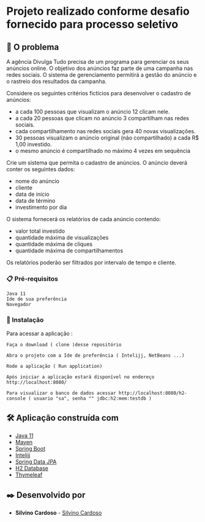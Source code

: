 # Projeto realizado conforme desafio fornecido para processo seletivo  


## 🚀 O problema

A agência Divulga Tudo precisa de um programa para gerenciar os seus anúncios online. O objetivo dos anúncios faz parte de uma campanha nas redes sociais. O sistema de gerenciamento permitirá a gestão do anúncio e o rastreio dos resultados da campanha.

Considere os seguintes critérios fictícios para desenvolver o cadastro de anúncios:

- a cada 100 pessoas que visualizam o anúncio 12 clicam nele.
- a cada 20 pessoas que clicam no anúncio 3 compartilham nas redes sociais.
- cada compartilhamento nas redes sociais gera 40 novas visualizações.
- 30 pessoas visualizam o anúncio original (não compartilhado) a cada R$ 1,00 investido.
- o mesmo anúncio é compartilhado no máximo 4 vezes em sequência

Crie um sistema que permita o cadastro de anúncios. O anúncio deverá conter os seguintes dados:

- nome do anúncio
- cliente
- data de início
- data de término
- investimento por dia


O sistema fornecerá os relatórios de cada anúncio contendo:

- valor total investido
- quantidade máxima de visualizações
- quantidade máxima de cliques
- quantidade máxima de compartilhamentos

Os relatórios poderão ser filtrados por intervalo de tempo e cliente.

### 📋 Pré-requisitos

```
Java 11 
Ide de sua preferência
Navegador
```

### 🔧 Instalação

Para acessar a aplicação :

```
Faça o download ( clone )desse repositório
```
```
Abra o projeto com a Ide de preferência ( Intelijj, NetBeans ...)
```
```
Rode a aplicação ( Run application)
```
```
Após iniciar a aplicação estará disponível no endereço http://localhost:8080/
```
```
Para visualizar o banco de dados acessar http://localhost:8080/h2-console ( usuario "sa", senha "" jdbc:h2:mem:testdb )
```


## 🛠️ Aplicação construída com 

* [Java 11](https://www.oracle.com/br/java/technologies/javase-jdk11-downloads.html)
* [Maven](https://maven.apache.org/) 
* [Spring Boot](https://spring.io/projects/spring-boot)
* [Intelijj](https://www.jetbrains.com/pt-br/idea/) 
* [Spring Data JPA](https://spring.io/projects/spring-data-jpa) 
* [H2 Database](https://www.h2database.com/html/main.html)
* [Thymeleaf](https://www.thymeleaf.org/)



## ✒️ Desenvolvido por

* **Silvino Cardoso** - [Silvino Cardoso](https://gist.github.com/Silvino-Cardoso)
